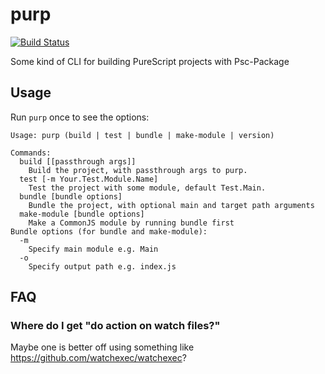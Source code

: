 # purp

[![Build Status](https://travis-ci.org/justinwoo/purp.svg?branch=master)](https://travis-ci.org/justinwoo/purp)

Some kind of CLI for building PureScript projects with Psc-Package

## Usage

Run `purp` once to see the options:

```
Usage: purp (build | test | bundle | make-module | version)

Commands:
  build [[passthrough args]]
    Build the project, with passthrough args to purp.
  test [-m Your.Test.Module.Name]
    Test the project with some module, default Test.Main.
  bundle [bundle options]
    Bundle the project, with optional main and target path arguments
  make-module [bundle options]
    Make a CommonJS module by running bundle first
Bundle options (for bundle and make-module):
  -m
    Specify main module e.g. Main
  -o
    Specify output path e.g. index.js
```

## FAQ

### Where do I get "do action on watch files?"

Maybe one is better off using something like <https://github.com/watchexec/watchexec>?
